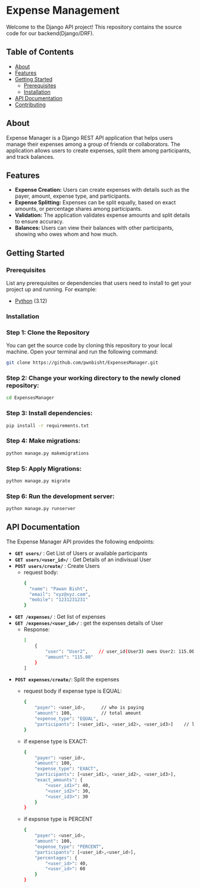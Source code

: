 # Expense Management

Welcome to the Django API project! This repository contains the source code for our backend(Django/DRF).

## Table of Contents

- [About](#about)
- [Features](#features)
- [Getting Started](#getting-started)
  - [Prerequisites](#prerequisites)
  - [Installation](#installation)
- [API Documentation](#api-documentation)
- [Contributing](#contributing)
  
## About
Expense Manager is a Django REST API application that helps users manage their expenses among a group of friends or collaborators. The application allows users to create expenses, split them among participants, and track balances.

## Features
- **Expense Creation:** Users can create expenses with details such as the payer, amount, expense type, and participants.
- **Expense Splitting:** Expenses can be split equally, based on exact amounts, or percentage shares among participants.
- **Validation:** The application validates expense amounts and split details to ensure accuracy.
- **Balances:** Users can view their balances with other participants, showing who owes whom and how much.

## Getting Started

### Prerequisites

List any prerequisites or dependencies that users need to install to get your project up and running. For example:
- [Python](https://www.python.org/downloads/) (3.12)

### Installation

### Step 1: Clone the Repository

You can get the source code by cloning this repository to your local machine. Open your terminal and run the following command:
```bash
git clone https://github.com/pwnbisht/ExpensesManager.git
```
### Step 2: Change your working directory to the newly cloned repository:
```bash
cd ExpensesManager
```
### Step 3: Install dependencies:
```bash
pip install -r requirements.txt
```
### Step 4: Make migrations:
```bash
python manage.py makemigrations
```
### Step 5: Apply Migrations:
```bash
python manage.py migrate
```
### Step 6: Run the development server:
```bash
python manage.py runserver
```

## API Documentation

The Expense Manager API provides the following endpoints:
- **`GET users/`** : Get List of Users or available participants
- **`GET users/<user_id>/`** : Get Details of an indivisual User
- **`POST users/create/`** : Create Users
  - request body:
    ```bash
    {
      "name": "Pawan Bisht",
      "email": "xyz@xyz.com",
      "mobile": "1231231231"
    }
    ```
- **`GET /expenses/`** : Get list of expenses
- **`GET /expenses/<user_id>/`** : get the expenses details of User
  - Response:
      ```bash
      [
          {
              "user": "User2",    // user_id(User3) owes User2: 115.00
              "amount": "115.00"
          }
      ]
      ```
- **`POST expenses/create/`**: Split the expenses
  - request body if expense type is EQUAL:
      ```bash
      {
          "payer": <user_id>,      // who is paying
          "amount": 100,           // total amount
          "expense_type": "EQUAL",
          "participants": [<user_id1>, <user_id2>, <user_id3>]    // list of participants
      }
    ```
      
  - if expense type is EXACT:
      ```bash
      {
          "payer": <user_id>,
          "amount": 100,
          "expense_type": "EXACT",
          "participants": [<user_id1>, <user_id2>, <user_id3>],
          "exact_amounts": {
              "<user_id1>": 40,
              "<user_id2>": 30,
              "<user_id3>": 30
          }
      }
      ```
  - if expsnse type is PERCENT
      ```bash
      {
          "payer": <user_id>,
          "amount": 100,
          "expense_type": "PERCENT",
          "participants": [<user_id>,<user_id>],
          "percentages": {
              "<user_id>": 40,
              "<user_id>": 60
          }
      }
      ```
